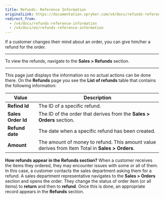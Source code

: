 ```yaml
---
title: Refunds- Reference Information
originalLink: https://documentation.spryker.com/v4/docs/refunds-reference-information
redirect_from:
  - /v4/docs/refunds-reference-information
  - /v4/docs/en/refunds-reference-information
---
```


If a customer changes their mind about an order, you can give him/her a refund for the order. 
***
To view the refunds, navigate to the **Sales > Refunds** section.
***
This page just displays the information so no actual actions can be done there.
On the **Refunds** page you see the **List of refunds** table that contains the following information:

| Value |Description  |
| --- | --- |
| **Refind Id**| The ID of a specific refund. |
|**Sales Order Id**  |The ID of the order that derives from the **Sales > Orders** section. |
| **Refund date** |The date when a specific refund has been created.|
| **Amount** |The amount of money to refund. This amount value derives from Item Total in **Sales > Orders**.|

**How refunds appear in the Refunds section?**
When a customer receives the items they ordered, they may encounter issues with some or all of them. In this case, a customer contacts the sales department asking them for a refund. A sales department representative navigates to the **Sales > Orders** section and opens the order. They change the status of order item (or all items) to **return** and then to **refund**. Once this is done, an appropriate record appears in the **Refunds** section.
